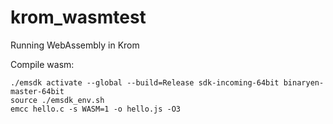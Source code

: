 # krom_wasmtest
Running WebAssembly in Krom

Compile wasm:

```
./emsdk activate --global --build=Release sdk-incoming-64bit binaryen-master-64bit
source ./emsdk_env.sh
emcc hello.c -s WASM=1 -o hello.js -O3
```
